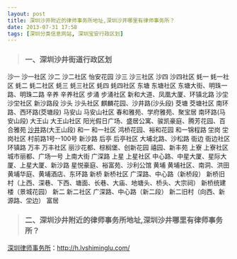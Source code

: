 ```yaml
---
layout: post
title: 深圳沙井附近的律师事务所地址,深圳沙井哪里有律师事务所？
date: 2013-07-31 17:58
tags: [深圳分类信息网站, 深圳宝安行政区划]
---
```

<blockquote>
<h3>一、深圳沙井街道行政区划</h3>
</blockquote>
沙一 沙一社区
沙二 沙二社区
怡安花园
沙三 沙三社区
沙四 沙四社区
蚝一 蚝一社区
蚝二 蚝二社区
蚝三 蚝三社区
蚝四 蚝四社区
东塘 东塘社区
东塘大街、明珠一路、明珠二路
辛养 辛养社区
步涌 步涌社区
新和大道、凤凰大厦、环镇北路
沙坣 沙坣社区
新沙路段
沙头 沙头社区
麒麟花园、沙井路(沙头段)
茭塘 茭塘社区
南环路、西环路(茭塘段)
马安山 马安山社区
春和雅苑、学府雅苑、聚宝居
南环路(马安山段)
大王山 大王山社区
阳光假日广场、盛居公寓、骏凯豪庭、腾芳花园、百合雅苑
<a href="http://h.lvshiminglu.com/law/1021.html" target="_blank">沙井</a>路(大王山段)
和一 和一社区
鸿桥花园、裕和花园
和一锦程路
坣岗 坣岗社区
村前路1号--100号
新沙路
后亭 后亭社区
大埔北路、沙松路
衙边 衙边社区
环镇路
万丰 万丰社区
丽沙花都、棕榈堡、创新花园
禧园、新丰苑
上寮 上寮社区
城市丽都、广场一号
上南大街
广深路
上星 上星社区
中心路、中星大厦、星际大厦、上星大厦、新沙路
星悦豪庭、裕富苑、沙利公馆
黄埔 黄埔社区、南洞、洪田
黄埔华庭、黄埔酒店、东环路
新桥 新桥社区
广深路、中心路（新桥段）
新桥旧村（上西、深巷、下西、塘面、长巷、大庙、地塘头、桥头、大宗祠）
新桥统建楼（景城花园）
新二 新二社区
广深路、中心路（新二段）
新二旧村（向西、新源路、坣边）
富居
<blockquote>
<h3>二、深圳沙井附近的律师事务所地址,深圳沙井哪里有律师事务所？</h3>
</blockquote>


<a href="http://h.lvshiminglu.com/">深圳律师事务所</a>：<a href="http://h.lvshiminglu.com/">http://h.lvshiminglu.com/</a>

